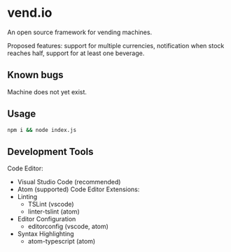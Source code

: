 # vend.io

An open source framework for vending machines.  

Proposed features: support for multiple currencies, notification when stock reaches half, support for at least one beverage.

Known bugs
----------

Machine does not yet exist.

## Usage

```bash
npm i && node index.js
```

## Development Tools

Code Editor:
  * Visual Studio Code (recommended)
  * Atom (supported)
Code Editor Extensions:
  * Linting
    * TSLint (vscode)
    * linter-tslint (atom)
  * Editor Configuration
    * editorconfig (vscode, atom)
  * Syntax Highlighting
    * atom-typescript (atom)